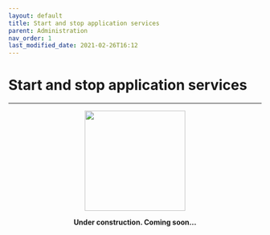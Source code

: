 ```yaml
---
layout: default
title: Start and stop application services
parent: Administration
nav_order: 1
last_modified_date: 2021-02-26T16:12
---
```


# Start and stop application services

---

<div style="display: flex; flex-direction: column; align-items: center;">
    <img src="{{site.baseurl}}/assets/images/under-construction.png" style="width: 200px;">
    <p style="font-weight: bold;">Under construction. Coming soon...</p>
</div>